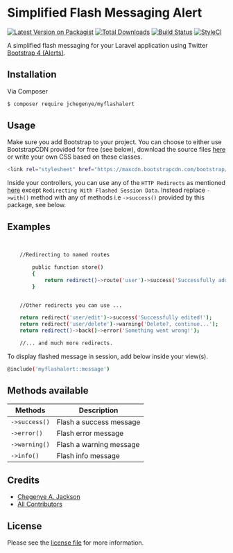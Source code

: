 # Simplified Flash Messaging Alert

[![Latest Version on Packagist][ico-version]][link-packagist]
[![Total Downloads][ico-downloads]][link-downloads]
[![Build Status][ico-travis]][link-travis]
[![StyleCI][ico-styleci]][link-styleci]

A simplified flash messaging for your Laravel application using Twitter [Bootstrap 4 (Alerts)][bootstrap4-alerts].

## Installation

Via Composer

``` bash
$ composer require jchegenye/myflashalert
```

## Usage

Make sure you add Bootstrap to your project. You can choose to either use BootstrapCDN provided for free (see below), download the source files [here][bootstrap4-cdn] or write your own CSS based on these classes.

``` bash
<link rel="stylesheet" href="https://maxcdn.bootstrapcdn.com/bootstrap/4.0.0/css/bootstrap.min.css" integrity="sha384-Gn5384xqQ1aoWXA+058RXPxPg6fy4IWvTNh0E263XmFcJlSAwiGgFAW/dAiS6JXm" crossorigin="anonymous">
```
Inside your controllers, you can use any of the `HTTP Redirects` as mentioned [here][laravel-http-redirects] except `Redirecting With Flashed Session Data`. Instead replace `->with()` method with any of methods i.e `->success()` provided by this package, see below.

## Examples

``` bash


    //Redirecting to named routes

        public function store()
        {
            return redirect()->route('user')->success('Successfully added!');
        }

```

``` bash

    //Other redirects you can use ...

    return redirect('user/edit')->success('Successfully edited!');
    return redirect('user/delete')->warning('Delete?, continue...');
    return redirect()->back()->error('Something went wrong!');

    //... and much more redirects.

```

To display flashed message in session, add below inside your view(s).

``` bash
@include('myflashalert::message')
```

## Methods available

| **Methods** | **Description** |
| --- | --- |
| `->success()` | Flash a success message |
| `->error()` | Flash error message |
| `->warning()` | Flash a warning message |
| `->info()` | Flash info message |

## Credits

- [Chegenye A. Jackson][link-author]
- [All Contributors][link-contributors]

## License

Please see the [license file](license.md) for more information.

[ico-version]: https://img.shields.io/packagist/v/jchegenye/myflashalert.svg?style=flat-square
[ico-downloads]: https://img.shields.io/packagist/dt/jchegenye/myflashalert.svg?style=flat-square
[ico-travis]: https://img.shields.io/travis/jchegenye/myflashalert/master.svg?style=flat-square
[ico-styleci]: https://styleci.io/repos/12345678/shield

[link-packagist]: https://packagist.org/packages/jchegenye/myflashalert
[link-downloads]: https://packagist.org/packages/jchegenye/myflashalert
[link-travis]: https://travis-ci.org/jchegenye/myflashalert
[link-styleci]: https://styleci.io/repos/12345678
[link-author]: https://jchegenye.me
[link-contributors]: https://jchegenye.me]
[link-author-email]: mailto:chegenyejackson@gmail.com

[bootstrap4-alerts]: https://getbootstrap.com/docs/4.0/components/alerts/
[bootstrap4-cdn]: https://getbootstrap.com/docs/4.0/getting-started/introduction/
[laravel-http-redirects]: https://laravel.com/docs/5.7/redirects#redirecting-with-flashed-session-data
